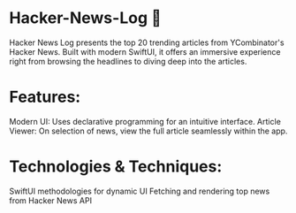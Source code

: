 # Hacker-News-Log 📰
Hacker News Log presents the top 20 trending articles from YCombinator's Hacker News. Built with modern SwiftUI, it offers an immersive experience right from browsing the headlines to diving deep into the articles.

# Features:
Modern UI: Uses declarative programming for an intuitive interface.
Article Viewer: On selection of news, view the full article seamlessly within the app.

# Technologies & Techniques:
SwiftUI methodologies for dynamic UI
Fetching and rendering top news from Hacker News API
